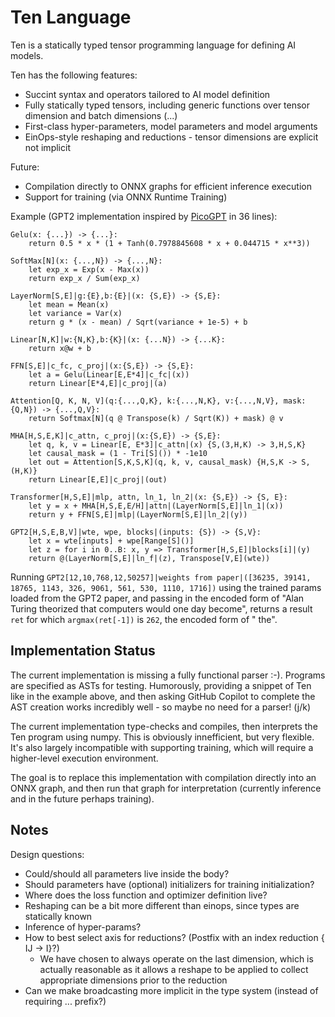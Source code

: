 # Ten Language

Ten is a statically typed tensor programming language for defining AI models.

Ten has the following features:
* Succint syntax and operators tailored to AI model definition
* Fully statically typed tensors, including generic functions over tensor dimension and batch dimensions (...)
* First-class hyper-parameters, model parameters and model arguments
* EinOps-style reshaping and reductions - tensor dimensions are explicit not implicit

Future:
* Compilation directly to ONNX graphs for efficient inference execution
* Support for training (via ONNX Runtime Training)

Example (GPT2 implementation inspired by [PicoGPT](https://github.com/jaymody/picoGPT) in 36 lines):

```ten
Gelu(x: {...}) -> {...}:
    return 0.5 * x * (1 + Tanh(0.7978845608 * x + 0.044715 * x**3))

SoftMax[N](x: {...,N}) -> {...,N}:
    let exp_x = Exp(x - Max(x))
    return exp_x / Sum(exp_x)

LayerNorm[S,E]|g:{E},b:{E}|(x: {S,E}) -> {S,E}:
    let mean = Mean(x)
    let variance = Var(x)
    return g * (x - mean) / Sqrt(variance + 1e-5) + b

Linear[N,K]|w:{N,K},b:{K}|(x: {...N}) -> {...K}:
    return x@w + b

FFN[S,E]|c_fc, c_proj|(x:{S,E}) -> {S,E}:
    let a = Gelu(Linear[E,E*4]|c_fc|(x))
    return Linear[E*4,E]|c_proj|(a)

Attention[Q, K, N, V](q:{...,Q,K}, k:{...,N,K}, v:{...,N,V}, mask:{Q,N}) -> {...,Q,V}:
    return Softmax[N](q @ Transpose(k) / Sqrt(K)) + mask) @ v

MHA[H,S,E,K]|c_attn, c_proj|(x:{S,E}) -> {S,E}:
    let q, k, v = Linear[E, E*3]|c_attn|(x) {S,(3,H,K) -> 3,H,S,K}
    let causal_mask = (1 - Tri[S]()) * -1e10
    let out = Attention[S,K,S,K](q, k, v, causal_mask) {H,S,K -> S,(H,K)}   
    return Linear[E,E]|c_proj|(out)

Transformer[H,S,E]|mlp, attn, ln_1, ln_2|(x: {S,E}) -> {S, E}:
    let y = x + MHA[H,S,E,E/H]|attn|(LayerNorm[S,E]|ln_1|(x))
    return y + FFN[S,E]|mlp|(LayerNorm[S,E]|ln_2|(y))

GPT2[H,S,E,B,V]|wte, wpe, blocks|(inputs: {S}) -> {S,V}:
    let x = wte[inputs] + wpe[Range[S]()]
    let z = for i in 0..B: x, y => Transformer[H,S,E]|blocks[i]|(y)
    return @(LayerNorm[S,E]|ln_f|(z), Transpose[V,E](wte))
```

Running `GPT2[12,10,768,12,50257]|weights from paper|([36235, 39141, 18765, 1143, 326, 9061, 561, 530, 1110, 1716])` using the trained params loaded from the GPT2 paper, and passing in the encoded form of "Alan Turing theorized that computers would one day become", returns a result `ret` for which `argmax(ret[-1])` is `262`, the encoded form of " the".

## Implementation Status

The current implementation is missing a fully functional parser :-).  Programs are specified as ASTs for testing. Humorously, providing a snippet of Ten like in the example above, and then asking GitHub Copilot to complete the AST creation works incredibly well - so maybe no need for a parser! (j/k)

The current implementation type-checks and compiles, then interprets the Ten program using numpy.  This is obviously innefficient, but very flexible.  It's also largely incompatible with supporting training, which will require a higher-level execution environment.

The goal is to replace this implementation with compilation directly into an ONNX graph, and then run that graph for interpretation (currently inference and in the future perhaps training).

## Notes

Design questions:
* Could/should all parameters live inside the body?
* Should parameters have (optional) initializers for training initialization?
* Where does the loss function and optimizer definition live?
* Reshaping can be a bit more different than einops, since types are statically known
* Inference of hyper-params?
* How to best select axis for reductions? (Postfix with an index reduction { IJ -> I}?)
  * We have chosen to always operate on the last dimension, which is actually reasonable as it allows a reshape to be applied to collect appropriate dimensions prior to the reduction
* Can we make broadcasting more implicit in the type system (instead of requiring ... prefix?)
